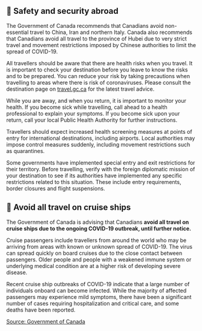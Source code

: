 ## 🛫 Safety and security abroad

The Government of Canada recommends that Canadians avoid non-essential travel to China, Iran and northern Italy. Canada also recommends that Canadians avoid all travel to the province of Hubei due to very strict travel and movement restrictions imposed by Chinese authorities to limit the spread of COVID-19.

All travellers should be aware that there are health risks when you travel. It is important to check your destination before you leave to know the risks and to be prepared. You can reduce your risk by taking precautions when travelling to areas where there is risk of coronaviruses. Please consult the destination page on [travel.gc.ca](http://travel.gc.ca/) for the latest travel advice.

While you are away, and when you return, it is important to monitor your health. If you become sick while travelling, call ahead to a health professional to explain your symptoms. If you become sick upon your return, call your local Public Health Authority for further instructions.

Travellers should expect increased health screening measures at points of entry for international destinations, including airports. Local authorities may impose control measures suddenly, including movement restrictions such as quarantines.

Some governments have implemented special entry and exit restrictions for their territory. Before travelling, verify with the foreign diplomatic mission of your destination to see if its authorities have implemented any specific restrictions related to this situation. These include entry requirements, border closures and flight suspensions.

## 🚢 Avoid all travel on cruise ships

The Government of Canada is advising that Canadians **avoid all travel on cruise ships due to the ongoing COVID-19 outbreak, until further notice.**

Cruise passengers include travellers from around the world who may be arriving from areas with known or unknown spread of COVID-19. The virus can spread quickly on board cruises due to the close contact between passengers. Older people and people with a weakened immune system or underlying medical condition are at a higher risk of developing severe disease.

Recent cruise ship outbreaks of COVID-19 indicate that a large number of individuals onboard can become infected. While the majority of affected passengers may experience mild symptoms, there have been a significant number of cases requiring hospitalization and critical care, and some deaths have been reported.

[Source: Government of Canada](https://www.canada.ca/en/public-health/services/diseases/2019-novel-coronavirus-infection/latest-travel-health-advice.html)

